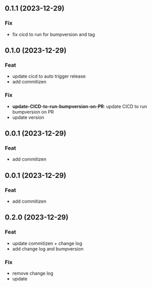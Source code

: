 ## 0.1.1 (2023-12-29)

### Fix

- fix cicd to run for bumpversion and tag

## 0.1.0 (2023-12-29)

### Feat

- update cicd to auto trigger release
- add commitizen

### Fix

- **update-CICD-to-run-bumpversion-on-PR**: update CICD to run bumpversion on PR
- update version

## 0.0.1 (2023-12-29)

### Feat

- add commitizen

## 0.0.1 (2023-12-29)

### Feat

- add commitizen

## 0.2.0 (2023-12-29)

### Feat

- update commitizen + change log
- add change log and bumpversion

### Fix

- remove change log
- update
